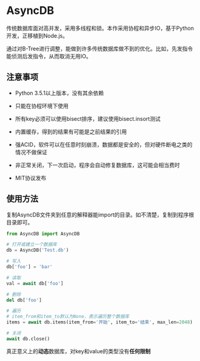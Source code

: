 # AsyncDB
传统数据库面对高并发，采用多线程和锁。本作采用协程和异步IO，基于Python开发，正移植到Node.js。

通过对B-Tree进行调整，能做到许多传统数据库做不到的优化。比如，先发指令能侦测后发指令，从而取消无用IO。

## 注意事项
* Python 3.5.1以上版本，没有其余依赖

* 只能在协程环境下使用

* 所有key必须可以使用bisect排序，建议使用bisect.insort测试

* 内置缓存，得到的结果有可能是之前结果的引用

* 强ACID，软件可以在任意时刻崩溃，数据都是安全的，但对硬件断电之类的情况不做保证

* 非正常关闭，下一次启动，程序会自动修复数据库，这可能会相当费时

* MIT协议发布

## 使用方法
复制AsyncDB文件夹到任意的解释器能import的目录。如不清楚，复制到程序根目录即可。

```Python
from AsyncDB import AsyncDB

# 打开或建立一个数据库
db = AsyncDB('Test.db')

# 写入
db['foo'] = 'bar'

# 读取
val = await db['foo']

# 删除
del db['foo']

# 遍历
# item_from和item_to默认为None，表示遍历整个数据库
items = await db.items(item_from='开始', item_to='结束', max_len=2048)

# 关闭
await db.close()
```

真正意义上的**动态**数据库，对key和value的类型没有**任何限制**
